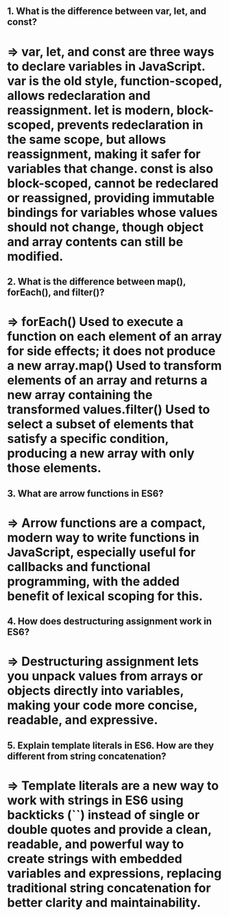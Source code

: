 
## 1. What is the difference between var, let, and const?

# => var, let, and const are three ways to declare variables in JavaScript. var is the old style, function-scoped, allows redeclaration and reassignment. let is modern, block-scoped, prevents redeclaration in the same scope, but allows reassignment, making it safer for variables that change. const is also block-scoped, cannot be redeclared or reassigned, providing immutable bindings for variables whose values should not change, though object and array contents can still be modified.

## 2. What is the difference between map(), forEach(), and filter()?
# => **forEach()**  Used to execute a function on each element of an array for side effects; it does not produce a new array.**map()**  Used to transform elements of an array and returns a new array containing the transformed values.**filter()**  Used to select a subset of elements that satisfy a specific condition, producing a new array with only those elements.


## 3. What are arrow functions in ES6?
# => **Arrow functions** are a compact, modern way to write functions in JavaScript, especially useful for callbacks and functional programming, with the added benefit of lexical scoping for this.


## 4. How does destructuring assignment work in ES6?
# => **Destructuring assignment** lets you unpack values from arrays or objects directly into variables, making your code more concise, readable, and expressive.

## 5. Explain template literals in ES6. How are they different from string concatenation?
# => **Template literals** are a new way to work with strings in ES6 using backticks (``) instead of single or double quotes and provide a clean, readable, and powerful way to create strings with embedded variables and expressions, replacing traditional string concatenation for better clarity and maintainability.